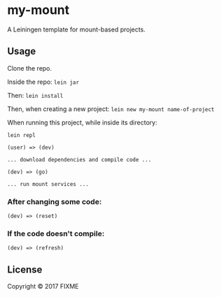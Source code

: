 # my-mount

A Leiningen template for mount-based projects.

## Usage

Clone the repo.

Inside the repo: `lein jar`

Then: `lein install`

Then, when creating a new project: `lein new my-mount name-of-project`

When running this project, while inside its directory: 

```
lein repl

(user) => (dev)

... download dependencies and compile code ...

(dev) => (go)

... run mount services ...
```

### After changing some code:
```
(dev) => (reset)
```

### If the code doesn't compile:
```
(dev) => (refresh)
```

## License

Copyright © 2017 FIXME

